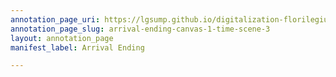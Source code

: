 ```yaml
---
annotation_page_uri: https://lgsump.github.io/digitalization-florilegium/annotations/arrival-ending-canvas-1-time-scene-3.json
annotation_page_slug: arrival-ending-canvas-1-time-scene-3
layout: annotation_page
manifest_label: Arrival Ending

---
```

